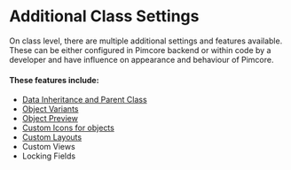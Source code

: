 # Additional Class Settings

On class level, there are multiple additional settings and features available. These can be either configured in Pimcore
backend or within code by a developer and have influence on appearance and behaviour of Pimcore. 

#### These features include: 
* [Data Inheritance and Parent Class](./01_Inheritance.md)
* [Object Variants](./03_Variants.md)
* [Object Preview](./05_Preview.md)
* [Custom Icons for objects](./07_Custom_Icons.md)
* [Custom Layouts](./09_Custom_Layouts.md)
* Custom Views
* Locking Fields